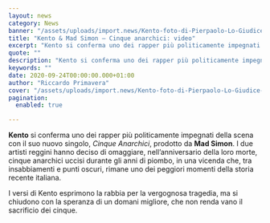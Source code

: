```yaml
---
layout: news
category: News
banner: "/assets/uploads/import.news/Kento-foto-di-Pierpaolo-Lo-Giudice-1024x683.jpg"
title: "Kento & Mad Simon – Cinque anarchici: video"
excerpt: "Kento si conferma uno dei rapper più politicamente impegnati della scena con il suo nuovo singolo, Cinque Anarchici, prodotto da Mad Simon. I due artisti reggini hanno deciso di omaggiare, nell’anniversario della loro morte, cinque anarchici uccisi durante gli anni di piombo, in una vicenda che, tra insabbiamenti e punti oscuri, rimane uno dei peggiori [&hellip"
quote: ""
description: "Kento si conferma uno dei rapper più politicamente impegnati della scena con il suo nuovo singolo, Cinque Anarchici, prodotto da Mad Simon. I due artisti reggini hanno deciso di omaggiare, nell’anniversario della loro morte, cinque anarchici uccisi durante gli anni di piombo, in una vicenda che, tra insabbiamenti e punti oscuri, rimane uno dei peggiori [&hellip"
keywords: ""
date: 2020-09-24T00:00:00.000+01:00
author: "Riccardo Primavera"
cover: "/assets/uploads/import.news/Kento-foto-di-Pierpaolo-Lo-Giudice-1024x683.jpg"
pagination:
  enabled: true

---
```


**Kento** si conferma uno dei rapper più politicamente impegnati della scena con il suo nuovo singolo, _Cinque Anarchici_, prodotto da **Mad Simon**. I due artisti reggini hanno deciso di omaggiare, nell’anniversario della loro morte, cinque anarchici uccisi durante gli anni di piombo, in una vicenda che, tra insabbiamenti e punti oscuri, rimane uno dei peggiori momenti della storia recente italiana.

I versi di Kento esprimono la rabbia per la vergognosa tragedia, ma si chiudono con la speranza di un domani migliore, che non renda vano il sacrificio dei cinque.